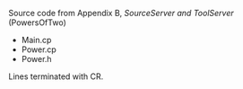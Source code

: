 Source code from Appendix B, *SourceServer and ToolServer* (PowersOfTwo)

 - Main.cp
 - Power.cp
 - Power.h

Lines terminated with CR.
